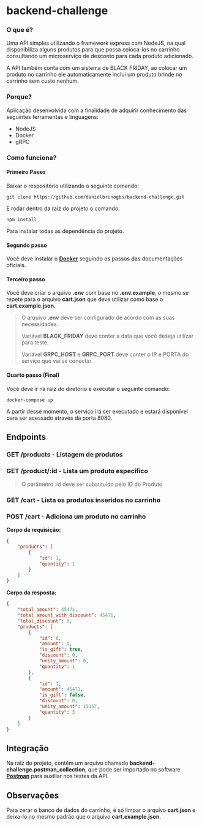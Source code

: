 # backend-challenge

### O que é?

Uma API simples utilizando o framework express com NodeJS, na qual disponibiliza alguns produtos para que possa coloca-los no carrinho consultando um microserviço de desconto para cada produto adicionado.

A API também conta com um sistema de BLACK FRIDAY, ao colocar um produto no carrinho ele automaticamente inclui um produto brinde no carrinho sem custo nenhum.

### Porque?

Aplicação desenvolvida com a finalidade de adquirir conhecimento das seguintes ferramentas e linguagens:

- NodeJS
- Docker
- gRPC

### Como funciona?

#### Primeiro Passo

Baixar o respositório utilizando o seguinte comando:

```
git clone https://github.com/danielbrunogbs/backend-challenge.git
```

E rodar dentro da raiz do projeto o comando:

```
npm install
```
Para instalar todas as dependência do projeto.

#### Segundo passo

Você deve instalar o **[Docker](https://www.docker.com/)** seguindo os passos das documentações oficiais.

#### Terceiro passo

Você deve criar o arquivo **.env** com base no **.env.example**, o mesmo se repete para o arquivo **cart.json** que deve utilizar como base o **cart.example.json**.
> O arquivo **.env** deve ser configurado de acordo com as suas necessidades.
> 
> Variável **BLACK_FRIDAY** deve conter a data que você deseja utilizar para teste.
> 
> Variável **GRPC_HOST** e **GRPC_PORT** deve conter o IP e PORTA do serviço que vai se conectar.

#### Quarto passo (Final)

Você deve ir na raiz do diretório e executar o seguinte comando:

```
docker-compose up
```

A partir desse momento, o serviço irá ser executado e estará disponível para ser acessado através da porta 8080.

## Endpoints

### **GET /products** - Listagem de produtos

### **GET /product/:id** - Lista um produto específico

> O parâmetro :id deve ser substituído pelo ID do Produto

### **GET /cart** - Lista os produtos inseridos no carrinho

### **POST /cart** - Adiciona um produto no carrinho

**Corpo da requisição:**

```json
{
    "products": [
        {
            "id": 1,
            "quantity": 1
        }
    ]
}
```

**Corpo da resposta:**

```json
{
    "total_amount": 45471,
    "total_amount_with_discount": 45471,
    "total_discount": 0,
    "products": [
        {
            "id": 6,
            "amount": 0,
            "is_gift": true,
            "discount": 0,
            "unity_amount": 0,
            "quantity": 1
        },
        {
            "id": 1,
            "amount": 45471,
            "is_gift": false,
            "discount": 0,
            "unity_amount": 15157,
            "quantity": 3
        }
    ]
}
```

## Integração

Na raiz do projeto, contém um arquivo chamado **backend-challenge.postman_collection**, que pode ser importado no software **[Postman](https://www.postman.com/)** para auxiliar nos testes da API.

## Observações

Para zerar o banco de dados do carrinho, é só limpar o arquivo **cart.json** e deixa-lo no mesmo padrão que o arquivo **cart.example.json**.
